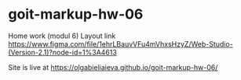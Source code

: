 # goit-markup-hw-06

Home work (modul 6)
Layout link
https://www.figma.com/file/1ehrLBauvVFu4mVhxsHzyZ/Web-Studio-(Version-2.1)?node-id=1%3A4613

Site is live at
https://olgabieliaieva.github.io/goit-markup-hw-06/

